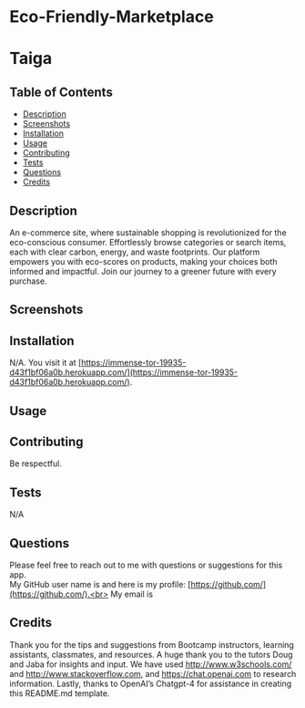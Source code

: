 # Eco-Friendly-Marketplace

# Taiga


## Table of Contents
* [Description](#description)
* [Screenshots](#screenshots)
* [Installation](#installation-instructions)
* [Usage](#usage-instructions)
* [Contributing](#contribution-guidelines)
* [Tests](#tests)
* [Questions](#questions)
* [Credits](#credits)

## Description <a name="description"></a> 
An e-commerce site, where sustainable shopping is revolutionized for the eco-conscious consumer. Effortlessly browse categories or search items, each with clear carbon, energy, and waste footprints. Our platform empowers you with eco-scores on products, making your choices both informed and impactful. Join our journey to a greener future with every purchase.

## Screenshots 

## Installation <a name="installation-instructions"></a>
N/A. You visit it at [https://immense-tor-19935-d43f1bf06a0b.herokuapp.com/](https://immense-tor-19935-d43f1bf06a0b.herokuapp.com/).

## Usage <a name="usage-instructions"></a>

  

## Contributing <a name="contribution-guidelines"></a>
Be respectful.

## Tests <a name="tests"></a> 
N/A

## Questions
Please feel free to reach out to me with questions or suggestions for this app.<br>
My GitHub user name is  and here is my profile: [https://github.com/](https://github.com/).<br>
My email is 

## Credits 
Thank you for the tips and suggestions from Bootcamp instructors, learning assistants, classmates, and resources. A huge thank you to the tutors Doug and Jaba for insights and input. We have used http://www.w3schools.com/ and http://www.stackoverflow.com, and https://chat.openai.com to research information. Lastly, thanks to OpenAI’s Chatgpt-4 for assistance in creating this README.md template.